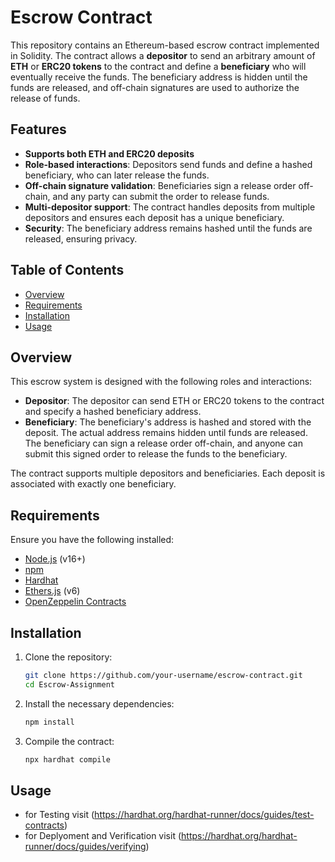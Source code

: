 # Escrow Contract

This repository contains an Ethereum-based escrow contract implemented in Solidity. The contract allows a **depositor** to send an arbitrary amount of **ETH** or **ERC20 tokens** to the contract and define a **beneficiary** who will eventually receive the funds. The beneficiary address is hidden until the funds are released, and off-chain signatures are used to authorize the release of funds.

## Features

- **Supports both ETH and ERC20 deposits**
- **Role-based interactions**: Depositors send funds and define a hashed beneficiary, who can later release the funds.
- **Off-chain signature validation**: Beneficiaries sign a release order off-chain, and any party can submit the order to release funds.
- **Multi-depositor support**: The contract handles deposits from multiple depositors and ensures each deposit has a unique beneficiary.
- **Security**: The beneficiary address remains hashed until the funds are released, ensuring privacy.

## Table of Contents
- [Overview](#overview)
- [Requirements](#requirements)
- [Installation](#installation)
- [Usage](#usage)

## Overview

This escrow system is designed with the following roles and interactions:
- **Depositor**: The depositor can send ETH or ERC20 tokens to the contract and specify a hashed beneficiary address.
- **Beneficiary**: The beneficiary's address is hashed and stored with the deposit. The actual address remains hidden until funds are released. The beneficiary can sign a release order off-chain, and anyone can submit this signed order to release the funds to the beneficiary.

The contract supports multiple depositors and beneficiaries. Each deposit is associated with exactly one beneficiary.

## Requirements

Ensure you have the following installed:

- [Node.js](https://nodejs.org/) (v16+)
- [npm](https://www.npmjs.com/)
- [Hardhat](https://hardhat.org/)
- [Ethers.js](https://docs.ethers.io/v5/) (v6)
- [OpenZeppelin Contracts](https://openzeppelin.com/contracts/)

## Installation

1. Clone the repository:
    ```bash
    git clone https://github.com/your-username/escrow-contract.git
    cd Escrow-Assignment
    ```

2. Install the necessary dependencies:
    ```bash
    npm install
    ```

3. Compile the contract:
    ```bash
    npx hardhat compile
    ```

## Usage

- for Testing visit (https://hardhat.org/hardhat-runner/docs/guides/test-contracts) 
- for Deplyoment and Verification visit (https://hardhat.org/hardhat-runner/docs/guides/verifying)

